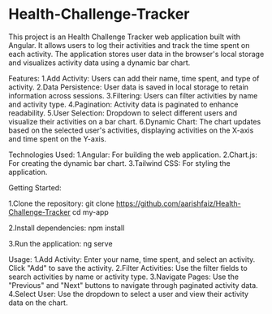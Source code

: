 # Health-Challenge-Tracker
This project is an Health Challenge Tracker web application built with Angular. It allows users to log their activities and track the time spent on each activity. The application stores user data in the browser's local storage and visualizes activity data using a dynamic bar chart.

Features:
1.Add Activity: Users can add their name, time spent, and type of activity.
2.Data Persistence: User data is saved in local storage to retain information across sessions.
3.Filtering: Users can filter activities by name and activity type.
4.Pagination: Activity data is paginated to enhance readability.
5.User Selection: Dropdown to select different users and visualize their activities on a bar chart.
6.Dynamic Chart: The chart updates based on the selected user's activities, displaying activities on the X-axis and time spent on the Y-axis.

Technologies Used:
1.Angular: For building the web application.
2.Chart.js: For creating the dynamic bar chart.
3.Tailwind CSS: For styling the application.

Getting Started:

1.Clone the repository:
git clone https://github.com/aarishfaiz/Health-Challenge-Tracker
cd my-app

2.Install dependencies:
npm install

3.Run the application:
ng serve

Usage:
1.Add Activity: Enter your name, time spent, and select an activity. Click "Add" to save the activity.
2.Filter Activities: Use the filter fields to search activities by name or activity type.
3.Navigate Pages: Use the "Previous" and "Next" buttons to navigate through paginated activity data.
4.Select User: Use the dropdown to select a user and view their activity data on the chart.

